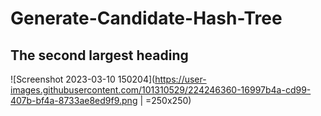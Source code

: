 # Generate-Candidate-Hash-Tree
## The second largest heading






![Screenshot 2023-03-10 150204](https://user-images.githubusercontent.com/101310529/224246360-16997b4a-cd99-407b-bf4a-8733ae8ed9f9.png | =250x250)
